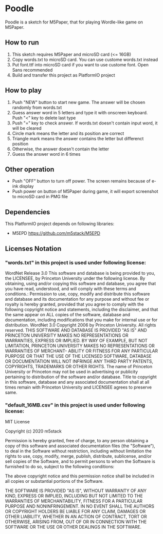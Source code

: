 # Poodle
Poodle is a sketch for M5Paper, that for playing Wordle-like game on M5Paper.

## How to run
1. This sketch requires M5Paper and microSD card (<= 16GB)
2. Copy words.txt to microSD card. You can use custome words.txt instead
3. Put font.ttf into microSD card if you want to use custome font. Open Sans recommended
4. Build and transfer this project as PlatformIO project

## How to play
1. Push "NEW" button to start new game. The answer will be chosen randomly from words.txt
2. Guess answer word in 5 letters and type it with onscreen keyboard. Push "<" key to delete last type
3. Push "=" key to check answer. If words.txt doesn't contain input word, it will be cleared
4. Circle mark means the letter and its position are correct
5. Triangle mark means the answer contains the letter but differenct position
6. Otherwise, the answer doesn't contain the letter
7. Guess the answer word in 6 times

## Other operation
- Push "OFF" button to turn off power. The screen remains because of e-ink display
- Push power on button of M5Paper during game, it will export screenshot to microSD card in PMG file

## Dependencies
This PlatformIO project depends on following libraries:
- M5EPD https://github.com/m5stack/M5EPD

## Licenses Notation

### "words.txt" in this project is used under following license:
WordNet Release 3.0 This software and database is being provided to you, the LICENSEE, by Princeton University under the following license. By obtaining, using and/or copying this software and database, you agree that you have read, understood, and will comply with these terms and conditions.: Permission to use, copy, modify and distribute this software and database and its documentation for any purpose and without fee or royalty is hereby granted, provided that you agree to comply with the following copyright notice and statements, including the disclaimer, and that the same appear on ALL copies of the software, database and documentation, including modifications that you make for internal use or for distribution. WordNet 3.0 Copyright 2006 by Princeton University. All rights reserved. THIS SOFTWARE AND DATABASE IS PROVIDED "AS IS" AND PRINCETON UNIVERSITY MAKES NO REPRESENTATIONS OR WARRANTIES, EXPRESS OR IMPLIED. BY WAY OF EXAMPLE, BUT NOT LIMITATION, PRINCETON UNIVERSITY MAKES NO REPRESENTATIONS OR WARRANTIES OF MERCHANT- ABILITY OR FITNESS FOR ANY PARTICULAR PURPOSE OR THAT THE USE OF THE LICENSED SOFTWARE, DATABASE OR DOCUMENTATION WILL NOT INFRINGE ANY THIRD PARTY PATENTS, COPYRIGHTS, TRADEMARKS OR OTHER RIGHTS. The name of Princeton University or Princeton may not be used in advertising or publicity pertaining to distribution of the software and/or database. Title to copyright in this software, database and any associated documentation shall at all times remain with Princeton University and LICENSEE agrees to preserve same.


### "default_16MB.csv" in this project is used under following license:
MIT License

Copyright (c) 2020 m5stack

Permission is hereby granted, free of charge, to any person obtaining a copy
of this software and associated documentation files (the "Software"), to deal
in the Software without restriction, including without limitation the rights
to use, copy, modify, merge, publish, distribute, sublicense, and/or sell
copies of the Software, and to permit persons to whom the Software is
furnished to do so, subject to the following conditions:

The above copyright notice and this permission notice shall be included in all
copies or substantial portions of the Software.

THE SOFTWARE IS PROVIDED "AS IS", WITHOUT WARRANTY OF ANY KIND, EXPRESS OR
IMPLIED, INCLUDING BUT NOT LIMITED TO THE WARRANTIES OF MERCHANTABILITY,
FITNESS FOR A PARTICULAR PURPOSE AND NONINFRINGEMENT. IN NO EVENT SHALL THE
AUTHORS OR COPYRIGHT HOLDERS BE LIABLE FOR ANY CLAIM, DAMAGES OR OTHER
LIABILITY, WHETHER IN AN ACTION OF CONTRACT, TORT OR OTHERWISE, ARISING FROM,
OUT OF OR IN CONNECTION WITH THE SOFTWARE OR THE USE OR OTHER DEALINGS IN THE
SOFTWARE.
